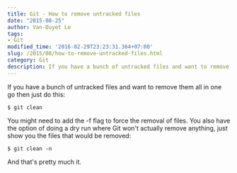 ```yaml
---
title: Git - How to remove untracked files
date: "2015-08-25"
author: Van-Duyet Le
tags:
- Git
modified_time: '2016-02-29T23:23:31.364+07:00'
slug: /2015/08/how-to-remove-untracked-files.html
category: Git
description: If you have a bunch of untracked files and want to remove them all in one go then just do this
---
```


If you have a bunch of untracked files and want to remove them all in one go then just do this:

```
$ git clean
```
You might need to add the -f flag to force the removal of files. You also have the option of doing a dry run where Git won't actually remove anything, just show you the files that would be removed:

```
$ git clean -n
```

And that's pretty much it.
